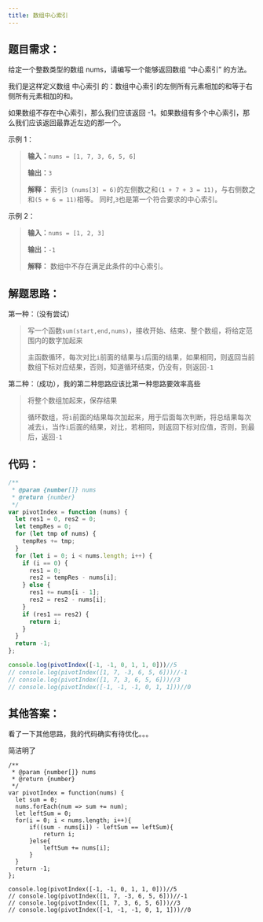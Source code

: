 ```yaml
---
title: 数组中心索引
---
```

## 题目需求：

给定一个整数类型的数组 nums，请编写一个能够返回数组 “中心索引” 的方法。

我们是这样定义数组 中心索引 的：数组中心索引的左侧所有元素相加的和等于右侧所有元素相加的和。

如果数组不存在中心索引，那么我们应该返回 -1。如果数组有多个中心索引，那么我们应该返回最靠近左边的那一个。

示例 1：

> **输入：**`nums = [1, 7, 3, 6, 5, 6]`
>
> **输出：**`3`
>
> **解释：** 索引`3 (nums[3] = 6)`的左侧数之和`(1 + 7 + 3 = 11)`，与右侧数之和`(5 + 6 = 11)`相等。
> 同时,`3`也是第一个符合要求的中心索引。

示例 2：

> **输入：**`nums = [1, 2, 3]`
>
> **输出：**`-1`
>
> **解释：** 数组中不存在满足此条件的中心索引。

## 解题思路：

第一种：（没有尝试）

> 写一个函数`sum(start,end,nums)`，接收开始、结束、整个数组，将给定范围内的数字加起来
>
> 主函数循环，每次对比`i`前面的结果与`i`后面的结果，如果相同，则返回当前数组下标对应结果，否则，知道循环结束，仍没有，则返回`-1`

第二种：（成功），我的第二种思路应该比第一种思路要效率高些

>将整个数组加起来，保存结果
>
>循环数组，将`i`前面的结果每次加起来，用于后面每次判断，将总结果每次减去`i`，当作`i`后面的结果，对比，若相同，则返回下标对应值，否则，到最后，返回`-1`

## 代码：

```javascript
/**
 * @param {number[]} nums
 * @return {number}
 */
var pivotIndex = function (nums) {
  let res1 = 0, res2 = 0;
  let tempRes = 0;
  for (let tmp of nums) {
    tempRes += tmp;
  }
  for (let i = 0; i < nums.length; i++) {
    if (i == 0) {
      res1 = 0;
      res2 = tempRes - nums[i];
    } else {
      res1 += nums[i - 1];
      res2 = res2 - nums[i];
    }
    if (res1 == res2) {
      return i;
    }
  }
  return -1;
};

console.log(pivotIndex([-1, -1, 0, 1, 1, 0]))//5
// console.log(pivotIndex([1, 7, -3, 6, 5, 6]))//-1
// console.log(pivotIndex([1, 7, 3, 6, 5, 6]))//3
// console.log(pivotIndex([-1, -1, -1, 0, 1, 1]))//0
```

## 其他答案：

看了一下其他思路，我的代码确实有待优化。。。

简洁明了

```javascript{10-13}
/**
 * @param {number[]} nums
 * @return {number}
 */
var pivotIndex = function(nums) {
  let sum = 0;
  nums.forEach(num => sum += num);
  let leftSum = 0;
  for(i = 0; i < nums.length; i++){
      if((sum - nums[i]) - leftSum == leftSum){
          return i;
      }else{
          leftSum += nums[i];
      }
  }
  return -1;
};

console.log(pivotIndex([-1, -1, 0, 1, 1, 0]))//5
// console.log(pivotIndex([1, 7, -3, 6, 5, 6]))//-1
// console.log(pivotIndex([1, 7, 3, 6, 5, 6]))//3
// console.log(pivotIndex([-1, -1, -1, 0, 1, 1]))//0
```

